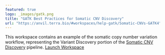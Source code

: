 ```yaml
---
featured: true
logo: _images/gatk.png
title: "GATK Best Practices for Somatic CNV Discovery"
url: "https://anvil.terra.bio/#workspaces/help-gatk/Somatic-CNVs-GATK4"
---
```


This workspace contains an example of the somatic copy number variation workflow, representing the Variant Discovery portion of the [Somatic CNV Discovery](https://gatk.broadinstitute.org/hc/en-us/articles/360035894731-Somatic-short-variant-discovery-SNVs-Indels-) pipeline. [Launch Workspace](https://anvil.terra.bio/#workspaces/help-gatk/Somatic-CNVs-GATK4)

